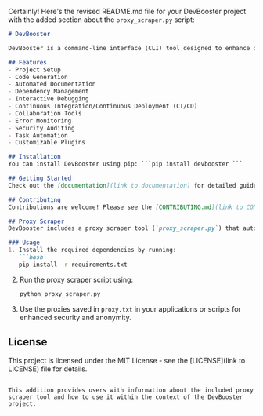 Certainly! Here's the revised README.md file for your DevBooster project with the added section about the `proxy_scraper.py` script:

```markdown
# DevBooster

DevBooster is a command-line interface (CLI) tool designed to enhance development productivity. It streamlines common tasks, automates repetitive processes, and facilitates collaboration within projects.

## Features
- Project Setup
- Code Generation
- Automated Documentation
- Dependency Management
- Interactive Debugging
- Continuous Integration/Continuous Deployment (CI/CD)
- Collaboration Tools
- Error Monitoring
- Security Auditing
- Task Automation
- Customizable Plugins

## Installation
You can install DevBooster using pip: ```pip install devbooster ```

## Getting Started
Check out the [documentation](link to documentation) for detailed guides, tutorials, and examples to help you get started with DevBooster.

## Contributing
Contributions are welcome! Please see the [CONTRIBUTING.md](link to CONTRIBUTING.md) file for more information on how to contribute to DevBooster.

## Proxy Scraper
DevBooster includes a proxy scraper tool (`proxy_scraper.py`) that automates the process of scraping and verifying proxies for use in your applications. The script fetches proxies from trusted sources, checks their functionality by making requests to Google, and saves the working proxies to a file named `proxy.txt` in the same directory as the script.

### Usage
1. Install the required dependencies by running:
   ```bash
   pip install -r requirements.txt
   ```

2. Run the proxy scraper script using:
   ```bash
   python proxy_scraper.py
   ```

3. Use the proxies saved in `proxy.txt` in your applications or scripts for enhanced security and anonymity.

## License
This project is licensed under the MIT License - see the [LICENSE](link to LICENSE) file for details.
```

This addition provides users with information about the included proxy scraper tool and how to use it within the context of the DevBooster project.